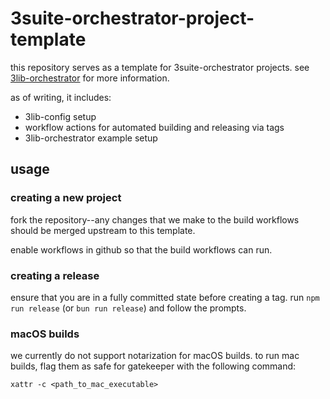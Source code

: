 # 3suite-orchestrator-project-template

this repository serves as a template for 3suite-orchestrator projects. see [3lib-orchestrator](https://github.com/3sig/3lib-orchestrator) for more information.

as of writing, it includes:

- 3lib-config setup
- workflow actions for automated building and releasing via tags
- 3lib-orchestrator example setup

## usage

### creating a new project

fork the repository--any changes that we make to the build workflows should be merged upstream to this template.

enable workflows in github so that the build workflows can run.

### creating a release

ensure that you are in a fully committed state before creating a tag.
run `npm run release` (or `bun run release`) and follow the prompts.

### macOS builds

we currently do not support notarization for macOS builds.
to run mac builds, flag them as safe for gatekeeper with the following command:

`xattr -c <path_to_mac_executable>`
